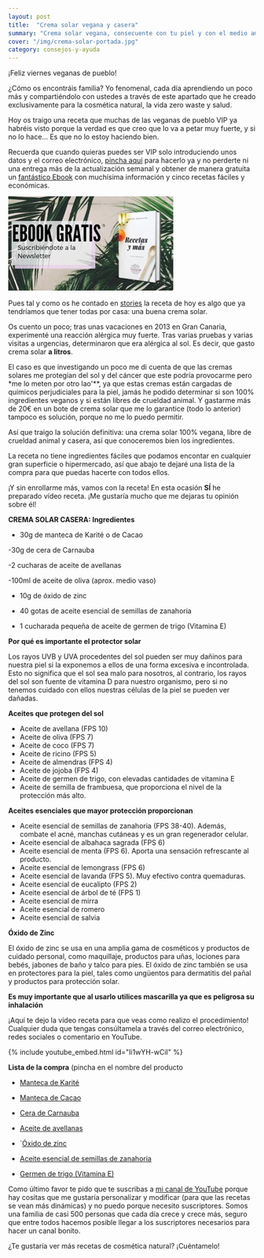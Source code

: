 ```yaml
---
layout: post
title:  "Crema solar vegana y casera"
summary: "Crema solar vegana, consecuente con tu piel y con el medio ambiente"
cover: "/img/crema-solar-portada.jpg"
category: consejos-y-ayuda
---
```



¡Feliz viernes veganas de pueblo!


¿Cómo os encontráis familia? Yo fenomenal, cada día aprendiendo un poco más y compartiéndolo con ustedes a través de este apartado que he creado exclusivamente para la cosmética natural, la vida zero waste y salud. 


Hoy os traigo una receta que muchas de las veganas de pueblo VIP ya habréis visto porque la verdad es que creo que lo va a petar muy fuerte, y si no lo hace... Es que no lo estoy haciendo bien.


Recuerda que cuando quieras puedes ser VIP solo introduciendo unos datos y el correo electrónico, [pincha aquí](https://laveganadepueblo.com/newsletter/) para hacerlo ya y no perderte ni una entrega más de la actualización semanal y obtener de manera gratuita un [fantástico Ebook](https://www.instagram.com/p/Byx6JDuiSSn/) con muchísima información y cinco recetas fáciles y económicas.


![](/img/si.jpg)



Pues tal y como os he contado  en [stories](https://instagram.com/laveganadepueblo) la receta de hoy es algo que ya tendríamos que tener todas por casa: una buena crema solar. 


Os cuento un poco; tras unas vacaciones en 2013 en Gran Canaria, experimenté una reacción alérgica muy fuerte. Tras varias pruebas y varias visitas a urgencias, determinaron que era alérgica al sol. Es decir, que gasto crema solar **a litros**. 


El caso es que investigando un poco me di cuenta de que las cremas solares me protegían del sol y del cáncer que este podría provocarme pero *me lo meten por otro lao'**, ya que estas cremas están cargadas de químicos perjudiciales para la piel, jamás he podido determinar si son 100% ingredientes veganos y si están libres de crueldad animal. Y gastarme más de 20€ en un bote de crema solar que me lo garantice (todo lo anterior) tampoco es solución, porque no me lo puedo permitir.


Así que traigo la solución definitiva: una crema solar 100% vegana, libre de crueldad animal y casera, así que conoceremos bien los ingredientes.



La receta no tiene ingredientes fáciles que podamos encontar en cualquier gran superficie o hipermercado, así que abajo te dejaré una lista de la compra para que puedas hacerte con todos ellos.



¡Y sin enrollarme más, vamos con la receta! En esta ocasión **SÍ** he preparado vídeo receta. ¡Me gustaría mucho que me dejaras tu opinión sobre él!



**CREMA SOLAR CASERA: Ingredientes**


- 30g de manteca de Karité o de Cacao


-30g de cera de Carnauba


-2 cucharas de aceite de avellanas


-100ml de aceite de oliva (aprox. medio vaso)


- 10g de óxido de zinc


- 40 gotas de aceite esencial de semillas de zanahoria


- 1 cucharada pequeña de aceite de germen de trigo (Vitamina E)




**Por qué es importante el protector solar**


Los rayos UVB y UVA procedentes del sol pueden ser muy dañinos para nuestra piel si la exponemos a ellos de una forma excesiva e incontrolada. Esto no significa que el sol sea malo para nosotros, al contrario, los rayos del sol son fuente de vitamina D para nuestro organismo, pero si no tenemos cuidado con ellos nuestras células de la piel se pueden ver dañadas.


**Aceites que protegen del sol**


- Aceite de avellana (FPS 10)
- Aceite de oliva (FPS 7)
- Aceite de coco (FPS 7)
- Aceite de ricino (FPS 5)
- Aceite de almendras (FPS 4)
- Aceite de jojoba (FPS 4)
- Aceite de germen de trigo, con elevadas cantidades de vitamina E
- Aceite de semilla de frambuesa, que proporciona el nivel de la protección más alto.



**Aceites esenciales que mayor protección proporcionan**


- Aceite esencial de semillas de zanahoria (FPS 38-40). Además, combate el acné, manchas cutáneas y es un gran regenerador celular.
- Aceite esencial de albahaca sagrada (FPS 6)
- Aceite esencial de menta (FPS 6). Aporta una sensación refrescante al producto.
- Aceite esencial de lemongrass (FPS 6)
- Aceite esencial de lavanda (FPS 5). Muy efectivo contra quemaduras.
- Aceite esencial de eucalipto (FPS 2)
- Aceite esencial de árbol de té (FPS 1)
- Aceite esencial de mirra
- Aceite esencial de romero
- Aceite esencial de salvia


**Óxido de Zinc**


El óxido de zinc se usa en una amplia gama de cosméticos y productos de cuidado personal, como maquillaje, productos para uñas, lociones para bebés, jabones de baño y talco para pies. El óxido de zinc también se usa en protectores para la piel, tales como ungüentos para dermatitis del pañal y productos para protección solar.


**Es muy importante que al usarlo utilices mascarilla ya que es peligrosa su inhalación**



¡Aquí te dejo la vídeo receta para que veas como realizo el procedimiento! Cualquier duda que tengas consúltamela a través del correo electrónico, redes sociales o comentario en YouTube.



{% include youtube_embed.html id="Ii1wYH-wCiI" %}



**Lista de la compra** (pincha en el nombre del producto


- [Manteca de Karité](https://amzn.to/2IWYE74)


- [Manteca de Cacao](https://amzn.to/2X5O1md)


- [Cera de Carnauba](https://amzn.to/2XBmGMW)


- [Aceite de avellanas](https://amzn.to/2YirsvN)


- `[Óxido de zinc](https://amzn.to/2Nu84eC)


- [Aceite esencial de semillas de zanahoria](https://amzn.to/2XGaj1W)


- [Germen de trigo (Vitamina E)](https://amzn.to/2XzSd1D)





Como último favor te pido que te suscribas a [mi canal de YouTube](https://www.youtube.com/channel/UCpwpKnkPezvXFnVyzCWadIQ?view_as=subscriber) porque hay cositas que me gustaría personalizar y modificar (para que las recetas se vean más dinámicas) y no puedo porque necesito suscriptores. Somos una familia de casi 500 personas que cada día crece y crece más, seguro que entre todos hacemos posible llegar a los suscriptores necesarios para hacer un canal bonito.





¿Te gustaría ver más recetas de cosmética natural? ¡Cuéntamelo!

